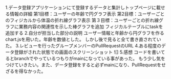 1.データ登録アプリケーションにて登録するデータと集計しトップページに載せる情報の詳細
第1目標：ユーザーの年齢で円グラフ表示
第2目標：ユーザーごとのフィジカルから体温の折れ線グラフ表示
第３目標：ユーザーごとの折れ線グラフに業務内容の関連性を示した棒グラフを追加
フィジカルテーブルにtaskを追加する
2.自分が担当した部分の説明
ユーザー情報と年齢から円グラフを作る
chart.jsを用いた。年齢を数値とした。
しかし後で見ると全て書き直されていた。
3.レビューを行ったグループメンバーのPullRequestのURL
4.ある程度のデータ登録がされた状態での画面のスクリーンショット
![]
5.感想
コードを書いてるとbranchでやっているつもりがmainになっている事があった。
もう少し気をつけていきたい。また、データ登録をすると必ずmainになり、PullRequestをせざるを得なかった。